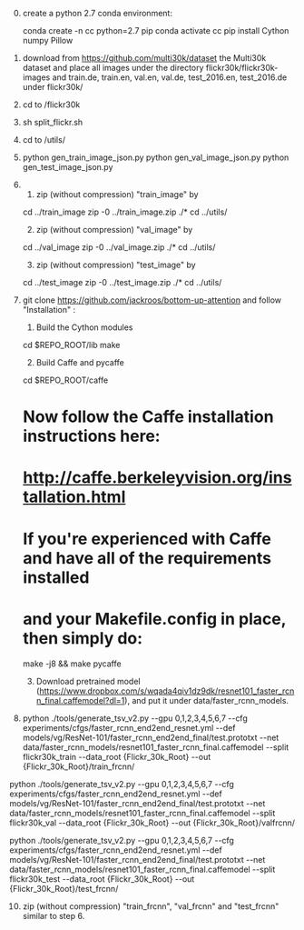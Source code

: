 0. create a python 2.7 conda environment:

   conda create -n cc python=2.7 pip
   conda activate cc
   pip install Cython numpy Pillow

1. download from https://github.com/multi30k/dataset the Multi30k dataset and place all images under the 
   directory flickr30k/flickr30k-images and train.de, train.en, val.en, val.de, test_2016.en, test_2016.de
   under flickr30k/
   
2. cd to /flickr30k

3. sh split_flickr.sh

4. cd to /utils/

5. python gen_train_image_json.py
   python gen_val_image_json.py
   python gen_test_image_json.py


6. 1) zip (without compression) "train_image" by
   
   cd ../train_image
   zip -0 ../train_image.zip ./*
   cd ../utils/
   
   2) zip (without compression) "val_image" by
   
   cd ../val_image
   zip -0 ../val_image.zip ./*
   cd ../utils/

   3) zip (without compression) "test_image" by
   
   cd ../test_image
   zip -0 ../test_image.zip ./*
   cd ../utils/   
   
   
   
7. git clone https://github.com/jackroos/bottom-up-attention and follow "Installation" :

   1) Build the Cython modules

   cd $REPO_ROOT/lib
   make
   
   2) Build Caffe and pycaffe

   cd $REPO_ROOT/caffe
   # Now follow the Caffe installation instructions here:
   #   http://caffe.berkeleyvision.org/installation.html

   # If you're experienced with Caffe and have all of the requirements installed
   # and your Makefile.config in place, then simply do:
   make -j8 && make pycaffe
   
   3) Download pretrained model (https://www.dropbox.com/s/wqada4qiv1dz9dk/resnet101_faster_rcnn_final.caffemodel?dl=1), and put it under data/faster_rcnn_models.
   
9. python ./tools/generate_tsv_v2.py --gpu 0,1,2,3,4,5,6,7 --cfg experiments/cfgs/faster_rcnn_end2end_resnet.yml --def models/vg/ResNet-101/faster_rcnn_end2end_final/test.prototxt --net data/faster_rcnn_models/resnet101_faster_rcnn_final.caffemodel --split flickr30k_train --data_root {Flickr_30k_Root} --out {Flickr_30k_Root}/train_frcnn/

python ./tools/generate_tsv_v2.py --gpu 0,1,2,3,4,5,6,7 --cfg experiments/cfgs/faster_rcnn_end2end_resnet.yml --def models/vg/ResNet-101/faster_rcnn_end2end_final/test.prototxt --net data/faster_rcnn_models/resnet101_faster_rcnn_final.caffemodel --split flickr30k_val --data_root {Flickr_30k_Root} --out {Flickr_30k_Root}/valfrcnn/

python ./tools/generate_tsv_v2.py --gpu 0,1,2,3,4,5,6,7 --cfg experiments/cfgs/faster_rcnn_end2end_resnet.yml --def models/vg/ResNet-101/faster_rcnn_end2end_final/test.prototxt --net data/faster_rcnn_models/resnet101_faster_rcnn_final.caffemodel --split flickr30k_test --data_root {Flickr_30k_Root} --out {Flickr_30k_Root}/test_frcnn/


10. zip (without compression) "train_frcnn", "val_frcnn" and "test_frcnn" similar to step 6.
